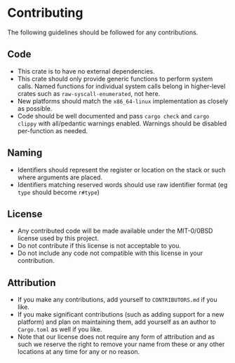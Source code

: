 # Contributing
The following guidelines should be followed for any contributions.

## Code
* This crate is to have no external dependencies.
* This crate should only provide generic functions to perform system calls. Named functions for individual system calls belong in higher-level crates such as `raw-syscall-enumerated`, not here.
* New platforms should match the `x86_64-linux` implementation as closely as possible.
* Code should be well documented and pass `cargo check` and `cargo clippy` with all/pedantic warnings enabled. Warnings should be disabled per-function as needed.

## Naming
* Identifiers should represent the register or location on the stack or such where arguments are placed.
* Identifiers matching reserved words should use raw identifier format (eg `type` should become `r#type`)

## License
* Any contributed code will be made available under the MIT-0/0BSD license used by this project.
* Do not contribute if this license is not acceptable to you.
* Do not include any code not compatible with this license in your contribution.

## Attribution
* If you make any contributions, add yourself to `CONTRIBUTORS.md` if you like.
* If you make significant contributions (such as adding support for a new platform) and plan on maintaining them, add yourself as an author to `Cargo.toml` as well if you like.
* Note that our license does not require any form of attribution and as such we reserve the right to remove your name from these or any other locations at any time for any or no reason.
